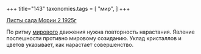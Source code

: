 +++
title="143"
taxonomies.tags = [
 "мир",
]
+++

[Листы сада Мории 2 1925г](/agni/1925)

По ритму [мирового](/tags/мир) движения нужна повторность нарастания. Явление поспешности противно мировому созиданию. Уклад кристаллов и цветов указывает, как нарастает совершенство.   

